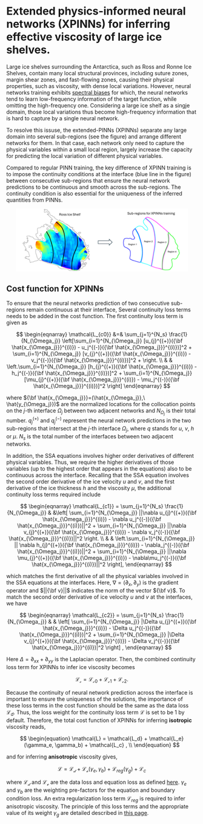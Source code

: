# Extended physics-informed neural networks (XPINNs) for inferring effective viscosity of large ice shelves.

Large ice shelves surrounding the Antarctica, such as Ross and Ronne Ice Shelves, contain many local structural provinces,
including suture zones, margin shear zones, and fast-flowing zones, causing their physical properties, such as viscosity,
with dense local variations. However, neural networks training exhibits [spectral biases](https://proceedings.mlr.press/v97/rahaman19a/rahaman19a.pdf)
for which, the neural networks tend to learn low-frequency information of the target function, while omitting the high-frequency one.
Considering a large ice shelf as a singje domain, those local variations thus become high-frequency information that
is hard to capture by a single neural network. 

To resolve this issuse, the extended-PINNs (XPINNs) separate any large domain into several sub-regions (see the figure)
and arrange different networks for them. In that case, each network only need to capture the physical variables within 
a small local region, largely increase the capacity for predicting the local variation of different physical variables.

Compared to regular PINN training, the key difference of XPINN training is to impose the continuity conditions at the
interface (blue line in the figure) between consecutive sub-regions that ensure the neural network predictions to be
continuous and smooth across the sub-regions. The continuity condition is also essential for the uniqueness of the 
inferred quantities from PINNs.

<p align="center">
    <img src="xpinns.png" alt="results" width="90%">
</p>

## Cost function for XPINNs

To ensure that the neural networks prediction of two consecutive sub-regions remain continuous at their interface, 
Several continuity loss terms needs to be added in the cost function. The first continuity loss term is given as

$$ \begin{eqnarray}
    \mathcal{L_{c0}} &=& \sum_{j=1}^{N_s} \frac{1}{N_{\Omega_j}} \left[\sum_{i=1}^{N_{\Omega_j}} [u_{j}^{(+)}({\bf \hat{x_{\Omega_j}}}^{(i)}) - u_j^{(-)}({\bf \hat{x_{\Omega_j}}}^{(i)})]^2 + \sum_{i=1}^{N_{\Omega_j}} [v_{j}^{(+)}({\bf \hat{x_{\Omega_j}}}^{(i)}) - v_j^{(-)}({\bf \hat{x_{\Omega_j}}}^{(i)})]^2 + \right. \\
    & & \left.\sum_{i=1}^{N_{\Omega_j}} [h_{j}^{(+)}({\bf \hat{x_{\Omega_j}}}^{(i)}) - h_j^{(-)}({\bf \hat{x_{\Omega_j}}}^{(i)})]^2 + \sum_{i=1}^{N_{\Omega_j}} [\mu_{j}^{(+)}({\bf \hat{x_{\Omega_j}}}^{(i)}) - \mu_j^{(-)}({\bf \hat{x_{\Omega_j}}}^{(i)})]^2 \right]
\end{eqnarray} $$

where ${\bf \hat{x_{\Omega_j}}}=(\hat{x_{\Omega_j}},\ \hat{y_{\Omega_j}})$ are the normalized locations for the 
collocation points on the $j$-th interface $\Omega_j$ between two adjacent networks and $N_{\Omega_j}$ is their total
number. $q_{j}^{(+)}$ and $q_{j}^{(-)}$ represent the neural network predictions in the two sub-regions that intersect
at the $j$-th interface $\Omega_j$, where $q$ stands for $u$, $v$, $h$ or $\mu$. $N_s$ is the total number of the 
interfaces between two adjacent networks. 

In addition, the SSA equations involves higher order derivatives of different physical variables. Thus, we require 
the higher derivatives of those variables (up to the highest order that appears in the equations) also to be continuous
across the interface. Recalling that the SSA equation involves the second order derivative of the ice velocity $u$ and
$v$, and the first derivative of the ice thickness $h$ and the viscosity $\mu$, the additional continuity loss terms
required include

$$ \begin{eqnarray}
    \mathcal{L_{c1}} = \sum_{j=1}^{N_s} \frac{1}{N_{\Omega_j}} & &\left[
    \sum_{i=1}^{N_{\Omega_j}} ||\nabla u_{j}^{(+)}({\bf \hat{x_{\Omega_j}}}^{(i)}) - \nabla u_j^{(-)}({\bf \hat{x_{\Omega_j}}}^{(i)})||^2 
    + \sum_{i=1}^{N_{\Omega_j}} ||\nabla v_{j}^{(+)}({\bf \hat{x_{\Omega_j}}}^{(i)}) - \nabla v_j^{(-)}({\bf \hat{x_{\Omega_j}}}^{(i)})||^2 \right. \\ 
    & & \left.\sum_{i=1}^{N_{\Omega_j}} || \nabla h_{j}^{(+)}({\bf \hat{x_{\Omega_j}}}^{(i)}) - \nabla_j^{(-)}({\bf \hat{x_{\Omega_j}}}^{(i)})||^2 + 
    \sum_{i=1}^{N_{\Omega_j}} ||\nabla \mu_{j}^{(+)}({\bf \hat{x_{\Omega_j}}}^{(i)}) - \nabla\mu_j^{(-)}({\bf \hat{x_{\Omega_j}}}^{(i)})||^2 
    \right],  
\end{eqnarray} $$

which matches the first derivative of all the physical variables involved in the SSA equations at the interfaces. Here, 
$\nabla = (\partial_x, \partial_y)$ is the gradient operator and $||{\bf v}||$ indicates the norm of the vector ${\bf v}$.
To match the second order derivative of ice velocity $u$ and $v$ at the interfaces, we have

$$ \begin{eqnarray}
    \mathcal{L_{c2}} = \sum_{j=1}^{N_s} \frac{1}{N_{\Omega_j}} & & \left[
    \sum_{i=1}^{N_{\Omega_j}} |\Delta u_{j}^{(+)}({\bf \hat{x_{\Omega_j}}}^{(i)}) - \Delta u_j^{(-)}({\bf \hat{x_{\Omega_j}}}^{(i)})|^2 
    + \sum_{i=1}^{N_{\Omega_j}} |\Delta v_{j}^{(+)}({\bf \hat{x_{\Omega_j}}}^{(i)}) - \Delta v_j^{(-)}({\bf \hat{x_{\Omega_j}}}^{(i)})|^2
    \right] ,
\end{eqnarray} $$

Here $\Delta = \partial_{xx} + \partial_{yy}$ is the Laplacian operator. Then, the combined continuity loss term 
for XPINNs to infer ice viscosity becomes 

$$ \begin{equation}
    \mathcal{L_c} = \mathcal{L_{c0}} + \mathcal{L_{c1}} + \mathcal{L_{c2}}.
\end{equation} $$

Because the continuity of neural network prediction across the interface is important to ensure the uniqueness of the 
solutions, the importance of these loss terms in the cost function should be the same as the data loss $\mathcal{L}_{d}$. 
Thus, the loss weight for the continuity loss term $\mathcal{L}$ is set to be 1 by default. Therefore, the total cost 
function of XPINNs for inferring **isotropic** viscosity reads,

$$ \begin{equation}
    \mathcal{L} = \mathcal{L_d} + \mathcal{L_e} (\gamma_e, \gamma_b) + \mathcal{L_c} ,  \\ 
\end{equation} $$

and for inferring **anisotropic** viscosity gives,

$$ \begin{equation}
    \mathcal{L} = \mathcal{L_d} + \mathcal{L_e} (\gamma_e, \gamma_b) + \mathcal{L}_{reg}(\gamma_g)+\mathcal{L}_c
\end{equation} $$

where $\mathcal{L_d}$ and $\mathcal{L_e}$ are the data loss and equation loss as defined [here](https://github.com/YaoGroup/DIFFICE_jax/blob/main/paper.md). 
$\gamma_e$ and $\gamma_b$ are the weighting pre-factors for the equation and boundary condition loss. An extra
regularization loss term $\mathcal{L}_{reg}$ is required to infer anisotropic viscosity. The principle of this loss
terms and the appropriate value of its weight $\gamma_g$ are detailed described in 
[this page](https://github.com/YaoGroup/DIFFICE_jax/blob/main/examples/Anisotropic.md).
